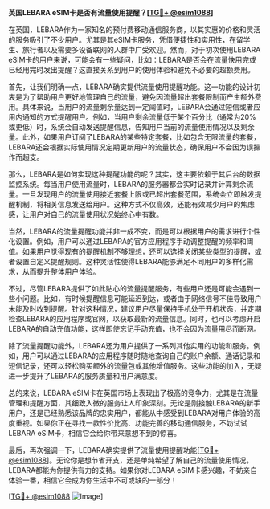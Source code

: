 **英国LEBARA eSIM卡是否有流量使用提醒？[[TG💪+ @esim1088](https://t.me/s/esim1088)]**

在英国，LEBARA作为一家知名的预付费移动通信服务商，以其实惠的价格和灵活的服务吸引了不少用户。尤其是其eSIM卡服务，凭借便捷性和实用性，在留学生、旅行者以及需要多设备联网的人群中广受欢迎。然而，对于初次使用LEBARA eSIM卡的用户来说，可能会有一些疑问，比如：LEBARA是否会在流量快用完或已经用完时发出提醒？这直接关系到用户的使用体验和避免不必要的超额费用。

首先，让我们明确一点，LEBARA确实提供流量使用提醒功能。这一功能的设计初衷是为了帮助用户更好地管理自己的流量，避免因流量超出套餐限制而产生额外费用。具体来说，当用户的流量剩余量达到一定阈值时，LEBARA会通过短信或者应用内通知的方式提醒用户。例如，当用户剩余流量低于某个百分比（通常为20%或更低）时，系统会自动发送提醒信息，告知用户当前的流量使用情况以及剩余量。此外，如果用户订阅了LEBARA的某些特定套餐，比如包含无限流量的套餐，LEBARA还会根据实际使用情况定期更新用户的流量状态，确保用户不会因为误操作而超支。

那么，LEBARA是如何实现这种提醒功能的呢？其实，这主要依赖于其后台的数据监控系统。每当用户使用流量时，LEBARA的服务器都会实时记录并计算剩余流量。一旦发现用户的流量使用接近套餐上限或已超出套餐范围，系统会立即触发提醒机制，将相关信息发送给用户。这种方式不仅高效，还能有效减少用户的焦虑感，让用户对自己的流量使用状况始终心中有数。

当然，LEBARA的流量提醒功能并非一成不变，而是可以根据用户的需求进行个性化设置。例如，用户可以通过LEBARA的官方应用程序手动调整提醒的频率和阈值。如果用户觉得现有的提醒机制不够理想，还可以选择关闭某些类型的提醒，或者设置自定义提醒规则。这种灵活性使得LEBARA能够满足不同用户的多样化需求，从而提升整体用户体验。

不过，尽管LEBARA提供了如此贴心的流量提醒服务，有些用户还是可能会遇到一些小问题。比如，有时候提醒信息可能延迟到达，或者由于网络信号不佳导致用户未能及时收到提醒。针对这种情况，建议用户尽量保持手机处于开机状态，并定期检查LEBARA的应用程序或官网，以获取最新的流量信息。同时，也可以考虑开启LEBARA的自动充值功能，这样即使忘记手动充值，也不会因为流量用尽而断网。

除了流量提醒功能外，LEBARA还为用户提供了一系列其他实用的功能和服务。例如，用户可以通过LEBARA的应用程序随时随地查询自己的账户余额、通话记录和短信记录，还可以轻松购买额外的流量包或其他增值服务。这些功能的加入，无疑进一步提升了LEBARA的服务质量和用户满意度。

总的来说，LEBARA eSIM卡在英国市场上表现出了极高的竞争力，尤其是在流量管理和提醒方面，其细致入微的服务让人印象深刻。无论是刚接触LEBARA的新手用户，还是已经熟悉该品牌的忠实用户，都能从中感受到LEBARA对用户体验的高度重视。如果你正在寻找一款性价比高、功能完善的移动通信服务，不妨试试LEBARA eSIM卡，相信它会给你带来意想不到的惊喜。

最后，再次强调一下，LEBARA确实提供了流量使用提醒功能[[TG💪+ @esim1088](https://t.me/s/esim1088)]。无论你是想节省开支，还是单纯希望了解自己的流量使用情况，LEBARA都能为你提供有力的支持。如果你对LEBARA eSIM卡感兴趣，不妨亲自体验一番，相信它会成为你生活中不可或缺的一部分！

[[TG💪+ @esim1088](https://t.me/s/esim1088) ![Image](https://i.postimg.cc/4NQfJmqS/Snipaste-2025-05-13-00-14-12.png)]